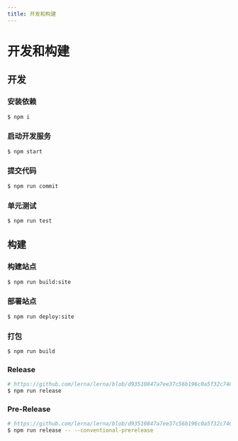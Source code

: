 ```yaml
---
title: 开发和构建
---
```


# 开发和构建

## 开发

### 安装依赖

```bash
$ npm i
```

### 启动开发服务

```bash
$ npm start
```

### 提交代码

```bash
$ npm run commit
```

### 单元测试

```bash
$ npm run test
```

## 构建

### 构建站点

```bash
$ npm run build:site
```

### 部署站点

```bash
$ npm run deploy:site
```

### 打包

```bash
$ npm run build
```

### Release

```bash
# https://github.com/lerna/lerna/blob/d93510847a7ee37c56b196c0a5f32c746319b542/commands/version/README.md#--conventional-commits
$ npm run release
```

### Pre-Release

```bash
# https://github.com/lerna/lerna/blob/d93510847a7ee37c56b196c0a5f32c746319b542/commands/version/README.md#--conventional-prerelease
$ npm run release -- --conventional-prerelease
```
